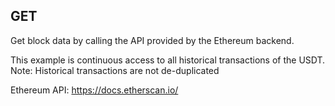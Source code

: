 ## GET
Get block data by calling the API provided by the Ethereum backend.

This example is continuous access to all historical transactions of the USDT.
Note: Historical transactions are not de-duplicated

Ethereum API: https://docs.etherscan.io/

